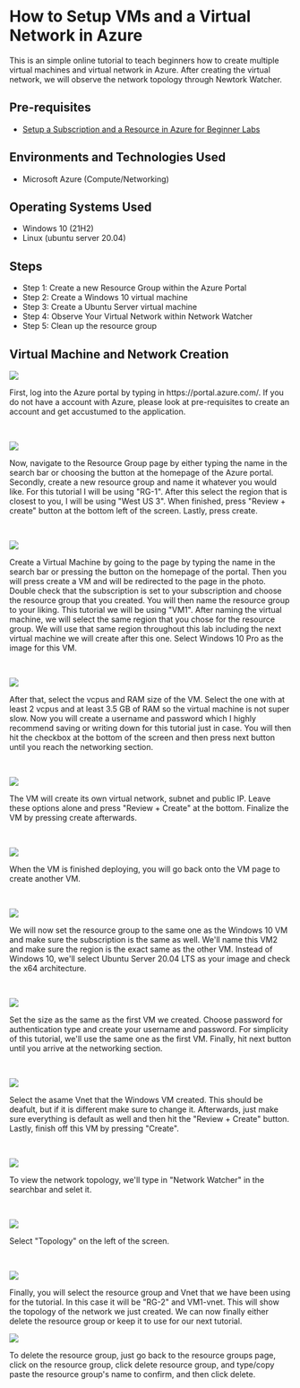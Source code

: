 <p align="center">
</p>

<h1>How to Setup VMs and a Virtual Network in Azure</h1>
This is an simple online tutorial to teach beginners how to create multiple virtual machines and virtual network in Azure. After creating the virtual network, we will observe the network topology through Newtork Watcher.<br />

<h2>Pre-requisites </h2>

- [Setup a Subscription and a Resource in Azure for Beginner Labs](https://github.com/bvongpradith/setup-azure-sub-and-resource)

<h2>Environments and Technologies Used</h2>

- Microsoft Azure (Compute/Networking)

<h2>Operating Systems Used </h2>

- Windows 10 (21H2)
- Linux (ubuntu server 20.04)

<h2>Steps</h2>

- Step 1: Create a new Resource Group within the Azure Portal
- Step 2: Create a Windows 10 virtual machine
- Step 3: Create a Ubuntu Server virtual machine
- Step 4: Observe Your Virtual Network within Network Watcher
- Step 5: Clean up the resource group


<h2>Virtual Machine and Network Creation</h2>

<p>
<img src="https://i.imgur.com/pXKn1Uq.png"/>
</p>
<p>
First, log into the Azure portal by typing in https://portal.azure.com/. If you do not have a account with Azure, please look at pre-requisites to create an account and get accustumed to the application.
</p>
<br />

<p>
<img src="https://i.imgur.com/sSUHU1L.png"/>
</p>
<p>
Now, navigate to the Resource Group page by either typing the name in the search bar or choosing the button at the homepage of the Azure portal. Secondly, create a new resource group and name it whatever you would like. For this tutorial I will be using "RG-1". After this select the region that is closest to you, I will be using "West US 3". When finished, press "Review + create" button at the bottom left of the screen. Lastly, press create.
</p>
<br />

<p>
<img src="https://i.imgur.com/CdBRuok.png"/>
</p>
<p>
Create a Virtual Machine by going to the page by typing the name in the search bar or pressing the button on the homepage of the portal. Then you will press create a VM and will be redirected to the page in the photo. Double check that the subscription is set to your subscription and choose the resource group that you created. You will then name the resource group to your liking. This tutorial we will be using "VM1". After naming the virtual machine, we will select the same region that you chose for the resource group. We will use that same region throughout this lab including the next virtual machine we will create after this one. Select Windows 10 Pro as the image for this VM.
</p>
<br />

<p>
<img src="https://i.imgur.com/RheRutU.png"/>
</p>
<p>
After that, select the vcpus and RAM size of the VM. Select the one with at least 2 vcpus and at least 3.5 GB of RAM so the virtual machine is not super slow. Now you will create a username and password which I highly recommend saving or writing down for this tutorial just in case. You will then hit the checkbox at the bottom of the screen and then press next button until you reach the networking section. 
</p>
<br />

<p>
<img src="https://i.imgur.com/iot8mYa.png"/>
</p>
<p>
The VM will create its own virtual network, subnet and public IP. Leave these options alone and press "Review + Create" at the bottom. Finalize the VM by pressing create afterwards.
</p>
<br />

<p>
<img src="https://i.imgur.com/PjHBWaP.png"/>
</p>
<p>
When the VM is finished deploying, you will go back onto the VM page to create another VM.
</p>
<br />

<p>
<img src="https://i.imgur.com/JEdneqB.png"/>
</p>
<p>
We will now set the resource group to the same one as the Windows 10 VM and make sure the subscription is the same as well. We'll name this VM2 and make sure the region is the exact same as the other VM. Instead of Windows 10, we'll select Ubuntu Server 20.04 LTS as your image and check the x64 architecture.
</p>
<br />

<p>
<img src="https://i.imgur.com/54oAUBx.png"/>
</p>
<p>
Set the size as the same as the first VM we created. Choose password for authentication type and create your username and password. For simplicity of this tutorial, we'll use the same one as the first VM. Finally, hit next button until you arrive at the networking section.
</p>
<br />

<p>
<img src="https://i.imgur.com/5uxTLhS.png"/>
</p>
<p>
Select the asame Vnet that the Windows VM created. This should be deafult, but if it is different make sure to change it. Afterwards, just make sure everything is default as well and then hit the "Review + Create" button. Lastly, finish off this VM by pressing "Create".
</p>
<br />

<p>
<img src="https://i.imgur.com/eP4NtcA.png"/>
</p>
<p>
To view the network topology, we'll type in "Network Watcher" in the searchbar and selet it.
</p>
<br />

<p>
<img src="https://i.imgur.com/Nw6E1xs.png"/>
</p>
<p>
Select "Topology" on the left of the screen.
</p>
<br />

<p>
<img src="https://i.imgur.com/yX4dsyq.png"/>
</p>
<p>
Finally, you will select the resource group and Vnet that we have been using for the tutorial. In this case it will be "RG-2" and VM1-vnet. This will show the topology of the network we just created. We can now finally either delete the resource group or keep it to use for our next tutorial.
  
  <p>
<img src="https://i.imgur.com/TZXjAuP.png"/>
</p>
<p>
To delete the resource group, just go back to the resource groups page, click on the resource group, click delete resource group, and type/copy paste the resource group's name to confirm, and then click delete.
